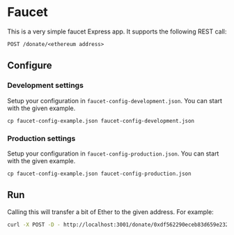 Faucet
======

This is a very simple faucet Express app. It supports the following REST call:

```
POST /donate/<ethereum address>
```

## Configure

### Development settings
Setup your configuration in `faucet-config-development.json`.
You can start with the given example.
```
cp faucet-config-example.json faucet-config-development.json
```

### Production settings
Setup your configuration in `faucet-config-production.json`.
You can start with the given example.
```
cp faucet-config-example.json faucet-config-production.json
```

## Run

Calling this will transfer a bit of Ether to the given address. For example:

```bash
curl -X POST -D - http://localhost:3001/donate/0xdf562290eceb83d659e23252ae8d38fa0bbc06e8
```
